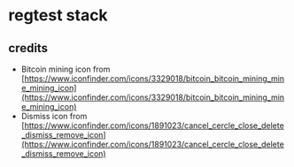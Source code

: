 # regtest stack

## credits

* Bitcoin mining icon from [https://www.iconfinder.com/icons/3329018/bitcoin_bitcoin_mining_mine_mining_icon](https://www.iconfinder.com/icons/3329018/bitcoin_bitcoin_mining_mine_mining_icon)
* Dismiss icon from [https://www.iconfinder.com/icons/1891023/cancel_cercle_close_delete_dismiss_remove_icon](https://www.iconfinder.com/icons/1891023/cancel_cercle_close_delete_dismiss_remove_icon)